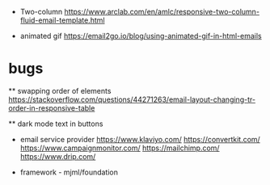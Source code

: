 * Two-column
https://www.arclab.com/en/amlc/responsive-two-column-fluid-email-template.html

* animated gif
https://email2go.io/blog/using-animated-gif-in-html-emails

# bugs

** swapping order of elements
https://stackoverflow.com/questions/44271263/email-layout-changing-tr-order-in-responsive-table

** dark mode text in buttons




- email service provider
https://www.klaviyo.com/
https://convertkit.com/
https://www.campaignmonitor.com/
https://mailchimp.com/
https://www.drip.com/

- framework - mjml/foundation
